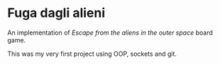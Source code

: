 # Fuga dagli alieni

An implementation of *Escape from the aliens in the outer space* board game.

This was my very first project using OOP, sockets and git.
